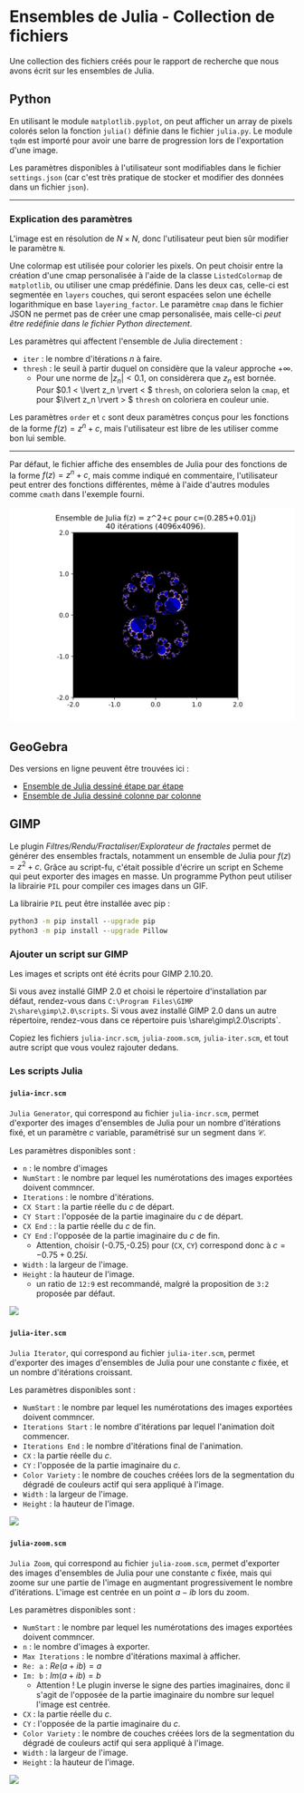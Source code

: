 # Ensembles de Julia - Collection de fichiers

Une collection des fichiers créés pour le rapport de recherche que nous avons écrit sur les ensembles de Julia.

## Python

En utilisant le module `matplotlib.pyplot`, on peut afficher un array de pixels colorés selon la fonction `julia()` définie dans le fichier `julia.py`.
Le module `tqdm` est importé pour avoir une barre de progression lors de l'exportation d'une image.

Les paramètres disponibles à l'utilisateur sont modifiables dans le fichier `settings.json` (car c'est très pratique de stocker et modifier des données dans un fichier `json`).

---
### Explication des paramètres

L'image est en résolution de $N \times N$, donc l'utilisateur peut bien sûr modifier le paramètre `N`.

Une colormap est utilisée pour colorier les pixels. On peut choisir entre la création d'une cmap personalisée à l'aide de la classe `ListedColormap` de `matplotlib`, ou utiliser une cmap prédéfinie. 
Dans les deux cas, celle-ci est segmentée en `layers` couches, qui seront espacées selon une échelle logarithmique en base `layering_factor`.
Le paramètre `cmap` dans le fichier JSON ne permet pas de créer une cmap personalisée, mais celle-ci *peut être redéfinie dans le fichier Python directement*.

Les paramètres qui affectent l'ensemble de Julia directement :
 - `iter` : le nombre d'itérations $n$ à faire.
 - `thresh` : le seuil à partir duquel on considère que la valeur approche $+\infty$.
   - Pour une norme de $\lvert z_n \rvert < 0.1$, on considèrera que $z_n$ est bornée. Pour $0.1 < \lvert z_n \rvert < $ `thresh`, on coloriera selon la `cmap`, et pour $\lvert z_n \rvert > $ `thresh` on coloriera en couleur unie.

Les paramètres `order` et `c` sont deux paramètres conçus pour les fonctions de la forme $f(z) = z^n + c$, mais l'utilisateur est libre de les utiliser comme bon lui semble.

--- 

Par défaut, le fichier affiche des ensembles de Julia pour des fonctions de la forme $f(z) = z^n + c$, mais comme indiqué en commentaire, l'utilisateur peut entrer des fonctions différentes, même à l'aide d'autres modules comme `cmath` dans l'exemple fourni.

![](https://github.com/ChrisMzz/julia/blob/main/python/dump/c=(0.285+0.01j)_N=4096_it=40_thr=500_l=10_lf=2_o=2.png)


## GeoGebra

Des versions en ligne peuvent être trouvées ici : 
 - [Ensemble de Julia dessiné étape par étape](https://www.geogebra.org/m/qkedp8wj)
 - [Ensemble de Julia dessiné colonne par colonne](https://www.geogebra.org/m/y2u5juqx)


## GIMP

Le plugin *Filtres/Rendu/Fractaliser/Explorateur de fractales* permet de générer des ensembles fractals, notamment un ensemble de Julia pour $f(z) = z^2+c$.
Grâce au script-fu, c'était possible d'écrire un script en Scheme qui peut exporter des images en masse. Un programme Python peut utiliser la librairie `PIL` pour compiler ces images dans un GIF. 

La librairie `PIL` peut être installée avec pip : 

```bat
python3 -m pip install --upgrade pip
python3 -m pip install --upgrade Pillow
```

### Ajouter un script sur GIMP

Les images et scripts ont été écrits pour GIMP 2.10.20. 


Si vous avez installé GIMP 2.0 et choisi le répertoire d'installation par défaut, rendez-vous dans `C:\Program Files\GIMP 2\share\gimp\2.0\scripts`.
Si vous avez installé GIMP 2.0 dans un autre répertoire, rendez-vous dans ce répertoire puis \share\gimp\2.0\scripts`.

Copiez les fichiers `julia-incr.scm`, `julia-zoom.scm`, `julia-iter.scm`, et tout autre script que vous voulez rajouter dedans.

### Les scripts Julia

#### `julia-incr.scm`

`Julia Generator`, qui correspond au fichier `julia-incr.scm`, permet d'exporter des images d'ensembles de Julia pour un nombre d'itérations fixé, et un paramètre $c$ variable, paramétrisé sur un segment dans $\mathcal{C}$.

Les paramètres disponibles sont : 
 - `n` : le nombre d'images
 - `NumStart` : le nombre par lequel les numérotations des images exportées doivent commncer.
 - `Iterations` : le nombre d'itérations.
 - `CX Start` : la partie réelle du $c$ de départ.
 - `CY Start` : l'opposée de la partie imaginaire du $c$ de départ.
 - `CX End` : : la partie réelle du $c$ de fin.
 - `CY End` : l'opposée de la partie imaginaire du $c$ de fin.
   - Attention, choisir (-0.75,-0.25) pour (`CX`, `CY`) correspond donc à $c = -0.75 + 0.25i$. 
 - `Width` : la largeur de l'image.
 - `Height` : la hauteur de l'image.
   - un ratio de `12:9` est recommandé, malgré la proposition de `3:2` proposée par défaut.

![](https://github.com/ChrisMzz/julia/blob/main/gimp/julia-small-asymloop.gif)


#### `julia-iter.scm`

`Julia Iterator`, qui correspond au fichier `julia-iter.scm`, permet d'exporter des images d'ensembles de Julia pour une constante $c$ fixée, et un nombre d'itérations croissant.

Les paramètres disponibles sont : 
 - `NumStart` : le nombre par lequel les numérotations des images exportées doivent commncer.
 - `Iterations Start` : le nombre d'itérations par lequel l'animation doit commencer.
 - `Iterations End` : le nombre d'itérations final de l'animation.
 - `CX` : la partie réelle du $c$.
 - `CY` : l'opposée de la partie imaginaire du $c$.
 - `Color Variety` : le nombre de couches créées lors de la segmentation du dégradé de couleurs actif qui sera appliqué à l'image.
 - `Width` : la largeur de l'image.
 - `Height` : la hauteur de l'image.

![](https://github.com/ChrisMzz/julia/blob/main/gimp/julia-iter05.gif)


#### `julia-zoom.scm`

`Julia Zoom`, qui correspond au fichier `julia-zoom.scm`, permet d'exporter des images d'ensembles de Julia pour une constante $c$ fixée, mais qui zoome sur une partie de l'image en augmentant progressivement le nombre d'itérations.
L'image est centrée en un point $a-ib$ lors du zoom.

Les paramètres disponibles sont : 
 - `NumStart` : le nombre par lequel les numérotations des images exportées doivent commncer.
 - `n` : le nombre d'images à exporter.
 - `Max Iterations` : le nombre d'itérations maximal à afficher.
 - `Re: a` : $Re(a+ib) = a$
 - `Im: b` : $Im(a+ib) = b$
   - Attention ! Le plugin inverse le signe des parties imaginaires, donc il s'agit de l'opposée de la partie imaginaire du nombre sur lequel l'image est centrée.
 - `CX` : la partie réelle du $c$.
 - `CY` : l'opposée de la partie imaginaire du $c$.
 - `Color Variety` : le nombre de couches créées lors de la segmentation du dégradé de couleurs actif qui sera appliqué à l'image.
 - `Width` : la largeur de l'image.
 - `Height` : la hauteur de l'image.

![](https://github.com/ChrisMzz/julia/blob/main/gimp/julia-zoom01.gif)







